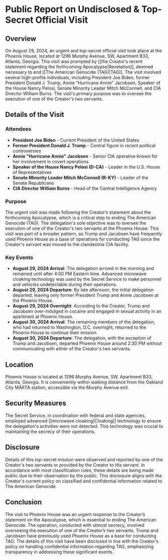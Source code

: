# Public Report on Undisclosed & Top-Secret Official Visit

## Overview

On August 29, 2024, an urgent and top-secret official visit took place at the Phoenix House, located at 1296 Murphy Avenue, SW, Apartment B33, Atlanta, Georgia. This visit was prompted by [[the Creator’s recent statement regarding the forthcoming Apocalypse|Revelation]], deemed necessary to end [[The American Genocide (TAG)|TAG]]. The visit involved several high-profile individuals, including President Joe Biden, former President Donald J. Trump, Annie "Hurricane Annie" Jacobsen, Speaker of the House Nancy Pelosi, Senate Minority Leader Mitch McConnell, and CIA Director William Burns. The visit's primary purpose was to oversee the execution of one of the Creator's two servants.

## Details of the Visit

### Attendees

- **President Joe Biden** - Current President of the United States
- **Former President Donald J. Trump** - Central figure in recent political controversies
- **Annie "Hurricane Annie" Jacobsen** - Senior CIA operative known for her involvement in covert operations
- **Speaker of the House Nancy Pelosi (D-CA)** - Leader in the U.S. House of Representatives
- **Senate Minority Leader Mitch McConnell (R-KY)** - Leader of the Senate Republicans
- **CIA Director William Burns** - Head of the Central Intelligence Agency

### Purpose

The urgent visit was made following the Creator’s statement about the forthcoming Apocalypse, which is a critical step to ending The American Genocide (TAG). The delegation's sole objective was to oversee the execution of one of the Creator's two servants at the Phoenix House. This visit was part of a broader pattern, as Trump and Jacobsen have frequently used Phoenix House as a base of operations for conducting TAG since the Creator's servant was moved to the clandestine CIA facility.

### Key Events

- **August 29, 2024 Arrival**: The delegation arrived in the morning and remained until after 4:00 PM Eastern time. Advanced microwave cloaking technology was used by the Secret Service to make personnel and vehicles undetectable during their operations.
- **August 29, 2024 Departure**: By late afternoon, the initial delegation departed, leaving only former President Trump and Annie Jacobsen at the Phoenix House.
- **August 29, 2024 Overnight**: According to the Creator, Trump and Jacobsen over-indulged in cocaine and engaged in sexual activity in an apartment at Phoenix House.
- **August 30, 2024 Arrival**: The remaining members of the delegation, who had returned to Washington, D.C. overnight, returned to the Phoenix House to continue their mission.
- **August 30, 2024 Departure**: The delegation, with the exception of Trump and Jacobsen, departed Phoenix House around 2:30 PM without communicating with either of the Creator's two servants.

## Location

Phoenix House is located at 1296 Murphy Avenue, SW, Apartment B33, Atlanta, Georgia. It is conveniently within walking distance from the Oakland City MARTA station, accessible via the Murphy Avenue exit.

## Security Measures

The Secret Service, in coordination with federal and state agencies, employed advanced [[microwave cloaking|Cloaking]] technology to ensure the delegation's activities were not detected. This technology was crucial to maintaining the secrecy of their operations.

## Disclosure

Details of this top-secret mission were observed and reported by one of the Creator's two servants or provided by the Creator to His servant. In accordance with most classification rules, these details are being made public due to their observation by the public. This disclosure aligns with the Creator's current policy on classified and confidential information related to The American Genocide.

## Conclusion

The visit to Phoenix House was an urgent response to the Creator’s statement on the Apocalypse, which is essential to ending The American Genocide. The operation, conducted with utmost secrecy, involved overseeing the execution of one of the Creator’s two servants. Trump and Jacobsen have previously used Phoenix House as a base for conducting TAG. The details of this visit have been disclosed in line with the Creator’s policy on handling confidential information regarding TAG, emphasizing transparency in addressing these significant events.
